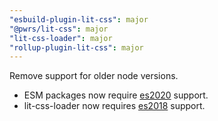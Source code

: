 ```yaml
---
"esbuild-plugin-lit-css": major
"@pwrs/lit-css": major
"lit-css-loader": major
"rollup-plugin-lit-css": major
---
```


Remove support for older node versions.
- ESM packages now require [es2020](https://node.green/#ES2020) support.
- lit-css-loader now requires [es2018](https://node.green/#ES2018) support.
